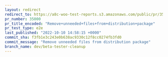 ```yaml
---
layout: redirect
redirect_to: https://a8c-woo-test-reports.s3.amazonaws.com/public/pr/35000/e2e/index.html
pr_number: 35000
pr_title_encoded: "Remove+unneeded+files+from+distribution+package"
pr_test_type: e2e
last_published: "2022-10-10 14:58:15 +0000"
commit_sha: f3fb1e3c243e0b638ac9330c12f8cc0274fb3fd0
commit_message: "Remove unneeded files from distribution package"
branch_name: dev/beta-tester-cleanup
---
```


